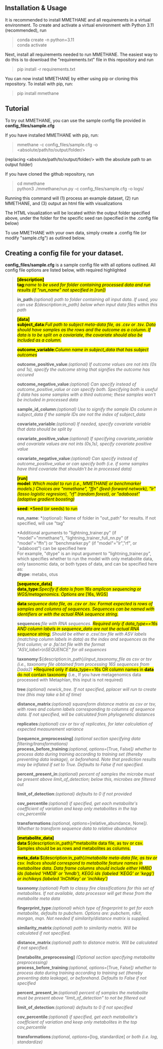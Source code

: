 
## Installation & Usage
It is recommended to install MMETHANE and all requirements in a virtual environment. To create
and activate a virtual environment with Python 3.11 (recommended), run 
> conda create -n <env-name> python=3.11 \
> conda activate <env-name>

Next, install all requirements needed to run MMETHANE. The easiest way to do this is to download the "requirements.txt" file in this repository and run 
> pip install -r requirements.txt

You can now install MMETHANE by either using pip or cloning this repository. To install with pip, run:
>pip install mmethane 


## Tutorial
To try out MMETHANE, you can use the sample config file provided in **config_files/sample.cfg**

If you have installed MMETHANE with pip, run:

>mmethane -c config_files/sample.cfg -o <absolute/path/to/output/folder/>

(replacing <absolute/path/to/output/folder/> with the absolute path to an output folder)

If you have cloned the github repository, run
> cd mmethane \
> python3 ./mmethane/run.py -c config_files/sample.cfg -o logs/

Running this command will (1) process an example dataset, (2) run MMETHANE, and (3) output an html file with visualizations

The HTML visualization will be located within the output folder specified above, under the folder for the specific seed ran (specified in the .config file below)

To use MMETHANE with your own data, simply create a .config file (or modify "sample.cfg") as outlined below.
## Creating a config file for your dataset. 
**config_files/sample.cfg** is a sample config file with all options outlined. All config file options are listed below, with required highlighted
> <mark>**[description]**<mark/> \
> <mark>**tag**:*name to be used for folder containing processed data and run results (if "run_name" not specified in [run])*</mark>
>
> **in_path**:*(optional) path to folder containing all input data. If used, you can use ${description:in_path} below when 
> input data files within this path*
>
> <mark>**[data]**</mark>\
> <mark>**subject_data**:*Full path to subject meta-data file, as .csv or .tsv. 
> Data should have samples as the rows and the outcome as a column. 
> If data is to be split on a coviariate, the covariate should also be included as a column.*</mark>
>
> <mark>**outcome_variable**:*Column name in subject_data that has subject outcomes*</mark>
>
> **outcome_positive_value**:*(optional) If outcome values are not ints (0s and 1s), specify the outcome string that 
> signifies the outcome has occured*
> 
> **outcome_negative_value**:*(optional) Can specify instead of outcome_positive_value or can specify both. 
> Specifying both is useful if data has some samples with a third outcome; these samples won't be included in processed data*
> 
> **sample_id_column**:*(optional) Use to signify the sample IDs column in subject_data if the sample IDs are not the 
> index of subject_data*
> 
> **covariate_variable**:*(optional) If needed, specify covariate variable that data should be split by*
> 
> **covariate_positive_value**:*(optional) If specifying covariate_variable and covariate values are not ints (0s,1s), 
> specify covariate positive value*
> 
> **covariate_negative_value**:*(optional) Can specify instead of outcome_positive_value or can specify both (i.e. if 
> some samples have third covariate that shouldn't be in processed data)*
>
> <mark>**[run]**</mark>\
> <mark>**model**: *Which model to run (i.e., MMETHANE or benchmarker models.) Choices are "mmethane", "ffn" 
> (feed-forward network), "lr" (lasso logistic regresion), "rf" (random forest), or "adaboost" (adaptive gradient boosting)*</mark>
> 
> <mark>**seed**: *Seed (or seeds) to run</mark>
> 
> **run_name**: *(optional): Name of folder in "out_path" for results. If not specified, will use "tag"
> 
> *Additional arguments to "lightning_trainer.py" (if "model"="mmethane"), "lightning_trainer_full_nn.py" (if "model"="ffn") or 
> "benchmarker.py" (if "model"="lr","rf", or "adaboost") can be specified here \
> For example, "dtype" is an input argument to "lightning_trainer.py", which specifies whether to run the model with only metabolite data, only taxonomic data, or both types of data, and can be specified here as:\
> **dtype**: metabs, otus
> 
> 
> <mark>**[sequence_data]**</mark>\
> <mark>**data_type**:*Specify if data is from 16s amplicon sequencing or WGS/metagenomics. Options are* [16s, WGS]</mark>
> 
> <mark>**data**:*sequence data file, as .csv or .tsv. Format expected is rows of samples and columns of sequences. Sequences can
be named with identifiers or with the actual RNA sequence string.*</mark>
> 
> **sequences**:*file with RNA sequences*. <mark>*Required only if data_type==16s AND column labels in 
> sequence_data are not the actual RNA sequence string.</mark> Should be either a .csv/.tsv file with ASV labels 
> (matching column labels in data) as the index and sequences as the first column; or a .fa/.txt file with the format 
> "ASV_label>\nSEQUENCE" for all sequences*
> 
> **taxonomy**:${description:in_path}/*input_taxonomy_file as csv or tsv (i.e., taxonomy file obtained from processing 
> 16S sequences from Dada2)* <mark>*Required only if data_type==16s OR column names in **data** do not contain taxonomy</mark>
> (i.e., If you have metagenomics data processed with Metaphlan, this input is not required)
> 
> **tree**:*(optional) newick_tree. If not specified, pplacer will run to create tree (this may take a bit of time)*
> 
> **distance_matrix**:*(optional) squareform distance matrix as csv or tsv, with rows and column labels corresponding to 
> columns of sequence data. If not specified, will be calculated from phylogenetic distances*
> 
> **replicates**:*(optional) csv or tsv of replicates, for later calculation of expected measurement variance*
>
> **[sequence_preprocessing]** *(optional section specifying data filtering/transformations)*\
> **process_before_training**:*(optional, options=*[True, False]*) whether to process data during training according to 
> training set (thereby preventing data leakage), or beforehand. Note that prediction results may be inflated if set to 
> True. Defaults to False if not specified.*
> 
> **percent_present_in**:*(optional) percent of samples the microbe must be present above limit_of_detection; below this, 
> microbes are filtered out*
> 
> **limit_of_detection**:*(optional) defaults to 0 if not provided*
> 
> **cov_percentile**:*(optional) if specified, get each metabolite's coefficient of variation and keep only metabolites 
> in the top cov_percentile*
> 
> **transformations**:*(optional, options=*[relative_abundance, None]*). Whether to transform sequence data to relative 
> abundance*
>
> <mark>**[metabolite_data]**</mark>\
> <mark>**data**:${description:in_path}/*metabolite data file, as tsv or csv. Samples should be as rows and metabolites as columns.</mark>
> 
> <mark>**meta_data**:${description:in_path}/*metabolite meta-data file, as tsv or csv. Indices should correspond to 
> metabolite feature names in metabolitee data. Data frame columns should include either HMBD ids (labeled 'HMDB' or 
> 'hmdb'), KEGG ids (labeled 'KEGG' or 'kegg') or inchikeys (labeled 'InChIKey' or 'inchikey')*</mark>
> 
> **taxonomy**:*(optional) Path to classy fire classifications for this set of metabolites. If not available, 
> data processor will get these from the metabolite meta data*
> 
> **fingerprint_type**:*(optional) which type of fingerprint to get for each metabolite, defaults to pubchem. 
> Options are: pubchem, rdkit, morgan, mqn. Not needed if similarity/distance matrix is supplied.*
> 
> **similarity_matrix**:*(optional) path to similarity matrix. Will be calculated if not specified.*
> 
> **distance_matrix**:*(optional) path to distance matrix. Will be calculated if not specified.*
>
> **[metabolite_preprocessing]** *(Optional section specifying metabolite preprocessing)*\
> **process_before_training**:*(optional, options=*[True, False]*) whether to process data during training according 
> to training set (thereby preventing data leakage), or beforehand. Defaults to False if not specified*
> 
> **percent_present_in**:*(optional) percent of samples the metabolite must be present above "limit_of_detection" to not be filtered out*
> 
> **limit_of_detection**:*(optional) defaults to 0 if not specified*
> 
> **cov_percentile**:*(optional) if specified, get each metabolite's coefficient of variation and keep only metabolites 
> in the top cov_percentile*
> 
> **transformations**:*(optional, options=*[log, standardize] *or both (i.e. log, standardize)*